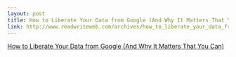 ```yaml
--- 
layout: post
title: How to Liberate Your Data from Google (And Why It Matters That You Can)
link: http://www.readwriteweb.com/archives/how_to_liberate_your_data_from_google_and_why_it_m.php
---
```

<a href=
"http://www.readwriteweb.com/archives/how_to_liberate_your_data_from_google_and_why_it_m.php">
How to Liberate Your Data from Google (And Why It Matters That You
Can)</a>
